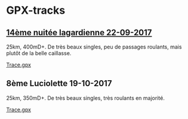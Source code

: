 # GPX-tracks

## [14ème nuitée lagardienne 22-09-2017](http://lesriders.over-blog.com/2017/09/la-nuitee-lagardienne-2017-record-battu.html)
25km, 400mD+. De très beaux singles, peu de passages roulants, mais plutôt de la belle caillasse.

[Trace.gpx](https://github.com/franckySPOJ/GPX-tracks/blob/master/14%C3%A8me-Lagarde-25km-400D.gpx)

## 8ème Luciolette 19-10-2017
25km, 350mD+. De très beaux singles, très roulants en majorité.

[Trace.gpx](https://github.com/franckySPOJ/GPX-tracks/blob/master/8%C3%A8me-Luciolette-25km-350D.gpx)
